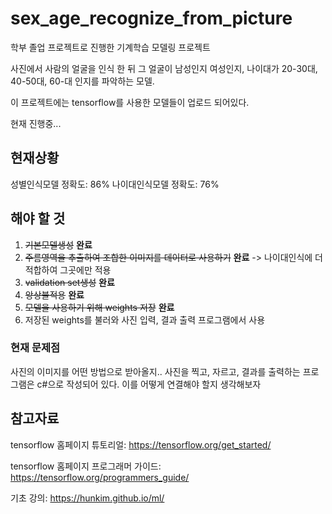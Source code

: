 # sex_age_recognize_from_picture

학부 졸업 프로젝트로 진행한 기계학습 모델링 프로젝트

사진에서 사람의 얼굴을 인식 한 뒤 그 얼굴이 남성인지 여성인지, 나이대가 20-30대, 40-50대, 60-대 인지를 파악하는 모델.

이 프로젝트에는 tensorflow를 사용한 모델들이 업로드 되어있다.

현재 진행중...

## 현재상황

성별인식모델 정확도: 86%
나이대인식모델 정확도: 76%

## 해야 할 것

1. ~~기본모델생성~~ **완료**
2. ~~주름영역을 추출하여 조합한 이미지를 데이터로 사용하기~~ **완료** -> 나이대인식에 더 적합하여 그곳에만 적용
4. ~~validation set생성~~ **완료**
5. ~~앙상블적용~~ **완료**
6. ~~모델을 사용하기 위해 weights 저장~~ **완료**
7. 저장된 weights를 불러와 사진 입력, 결과 출력 프로그램에서 사용

### 현재 문제점

 사진의 이미지를 어떤 방법으로 받아올지..
 사진을 찍고, 자르고, 결과를 출력하는 프로그램은 c#으로 작성되어 있다.
 이를 어떻게 연결해야 할지 생각해보자


## 참고자료
tensorflow 홈페이지 튜토리얼: <https://tensorflow.org/get_started/>

tensorflow 홈페이지 프로그래머 가이드: <https://tensorflow.org/programmers_guide/>

기초 강의: <https://hunkim.github.io/ml/>
